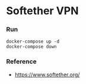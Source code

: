 # Softether VPN

### Run
```
docker-compose up -d
docker-compose down
```

### Reference
- https://www.softether.org/
